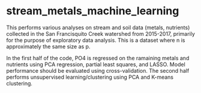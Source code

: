 # stream_metals_machine_learning

This performs various analyses on stream and soil data (metals, nutrients) collected in the San Francisquito Creek watershed from 2015-2017, primarily for the purpose of exploratory data analysis. This is a dataset where n is approximately the same size as p.

In the first half of the code, PO4 is regressed on the ramaining metals and nutrients using PCA regression, partial least squares, and LASSO. Model performance should be evaluated using cross-validation. The second half performs unsupervised learning/clustering using PCA and K-means clustering. 
